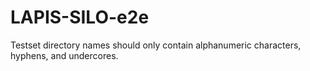 # LAPIS-SILO-e2e

Testset directory names should only contain alphanumeric characters, hyphens, and undercores.